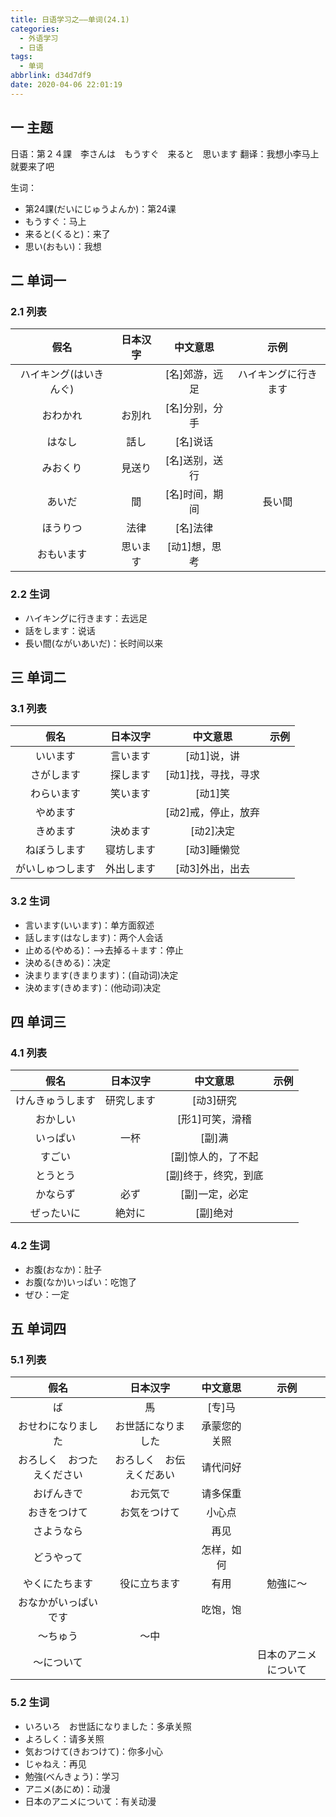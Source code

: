```yaml
---
title: 日语学习之——单词(24.1)
categories:
  - 外语学习
  - 日语
tags:
  - 单词
abbrlink: d34d7df9
date: 2020-04-06 22:01:19
---
```

## 一 主题

日语：第２４課　李さんは　もうすぐ　来ると　思います
翻译：我想小李马上就要来了吧

<!--more-->

生词：  
* 第24課(だいにじゅうよんか)：第24课
* もうすぐ：马上
* 来ると(くると)：来了
* 思い(おもい)：我想

## 二 单词一

### 2.1 列表

|          假名          | 日本汉字 |    中文意思    |         示例         |
| :--------------------: | :------: | :------------: | :------------------: |
| ハイキング(はいきんぐ) |          | [名]郊游，远足 | ハイキングに行きます |
|        おわかれ        |  お別れ  | [名]分别，分手 |                      |
|         はなし         |   話し   |    [名]说话    |                      |
|        みおくり        |  見送り  | [名]送别，送行 |                      |
|         あいだ         |    間    | [名]时间，期间 |        長い間        |
|        ほうりつ        |   法律   |    [名]法律    |                      |
|       おもいます       | 思います | [动1]想，思考  |                      |

### 2.2 生词

* ハイキングに行きます：去远足
* 話をします：说话
* 長い間(ながいあいだ)：长时间以来

## 三 单词二

### 3.1 列表

|       假名       |  日本汉字  |      中文意思       | 示例 |
| :--------------: | :--------: | :-----------------: | :--: |
|     いいます     |  言います  |     [动1]说，讲     |      |
|    さがします    |  探します  | [动1]找，寻找，寻求 |      |
|    わらいます    |  笑います  |       [动1]笑       |      |
|     やめます     |            | [动2]戒，停止，放弃 |      |
|     きめます     |  決めます  |      [动2]决定      |      |
|   ねぼうします   | 寝坊します |     [动3]睡懒觉     |      |
| がいしゅつします | 外出します |   [动3]外出，出去   |      |

### 3.2 生词

* 言います(いいます)：单方面叙述
* 話します(はなします)：两个人会话
* 止める(やめる)：——>去掉る＋ます：停止
* 決める(きめる)：决定
* 決まります(きまります)：(自动词)决定　
* 決めます(きめます)：(他动词)决定　

## 四 单词三

### 4.1 列表

|       假名       |  日本汉字  |       中文意思       | 示例 |
| :--------------: | :--------: | :------------------: | :--: |
| けんきゅうします | 研究します |      [动3]研究       |      |
|     おかしい     |            |   [形1]可笑，滑稽    |      |
|     いっぱい     |    一杯    |        [副]满        |      |
|      すごい      |            |  [副]惊人的，了不起  |      |
|     とうとう     |            | [副]终于，终究，到底 |      |
|     かならず     |    必ず    |    [副]一定，必定    |      |
|    ぜったいに    |   絶対に   |       [副]绝对       |      |

### 4.2 生词

* お腹(おなか)：肚子
* お腹(なか)いっぱい：吃饱了
* ぜひ：一定

## 五 单词四

### 5.1 列表

|            假名            |         日本汉字         |   中文意思   |         示例         |
| :------------------------: | :----------------------: | :----------: | :------------------: |
|             ば             |            馬            |    [专]马    |                      |
|     おせわになりました     |    お世話になりました    | 承蒙您的关照 |                      |
| おろしく　おつたえください | おろしく　お伝えくだあい |   请代问好   |                      |
|         おげんきで         |         お元気で         |   请多保重   |                      |
|        おきをつけて        |       お気をつけて       |    小心点    |                      |
|         さようなら         |                          |     再见     |                      |
|         どうやって         |                          |  怎样，如何  |                      |
|       やくにたちます       |       役に立ちます       |     有用     |       勉強に〜       |
|    おなかがいっぱいです    |                          |   吃饱，饱   |                      |
|          〜ちゅう          |           〜中           |              |                      |
|         〜について         |                          |              | 日本のアニメについて |

### 5.2 生词

* いろいろ　お世話になりました：多承关照
* よろしく：请多关照
* 気おつけて(きおつけて)：你多小心
* じゃねえ：再见
* 勉強(べんきょう)：学习
* アニメ(あにめ)：动漫
* 日本のアニメについて：有关动漫